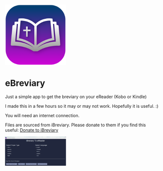 <img src="ebreviary_icon.png" alt="Icon" width="200"/>

# eBreviary
Just a simple app to get the breviary on your eReader (Kobo or Kindle)


I made this in a few hours so it may or may not work. Hopefully it is useful. :)

You will need an internet connection.

Files are sourced from iBreviary. Please donate to them if you find this useful:
[Donate to iBreviary](https://www.ibreviary.org/en/ibreviary/help-us.html)


<img src="ebreviary_screenshot.png" alt="Screenshot" width="200"/>
